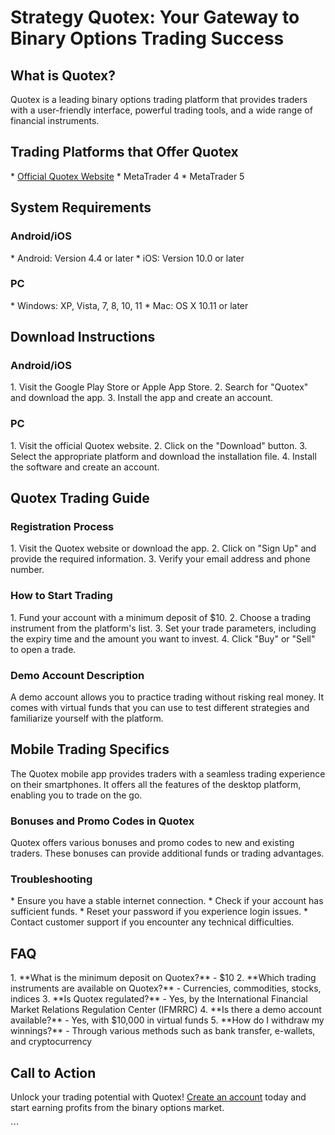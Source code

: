 # Strategy Quotex: Your Gateway to Binary Options Trading Success

## What is Quotex?

Quotex is a leading binary options trading platform that provides
traders with a user-friendly interface, powerful trading tools, and a
wide range of financial instruments.

## Trading Platforms that Offer Quotex

\* [Official Quotex Website](\%22https://traff.sbs/brokerqxsignup\%22)
\* MetaTrader 4 \* MetaTrader 5

## System Requirements

### Android/iOS

\* Android: Version 4.4 or later \* iOS: Version 10.0 or later

### PC

\* Windows: XP, Vista, 7, 8, 10, 11 \* Mac: OS X 10.11 or later

## Download Instructions

### Android/iOS

1\. Visit the Google Play Store or Apple App Store. 2. Search for
"Quotex" and download the app. 3. Install the app and create an
account.

### PC

1\. Visit the official Quotex website. 2. Click on the "Download"
button. 3. Select the appropriate platform and download the installation
file. 4. Install the software and create an account.

## Quotex Trading Guide

### Registration Process

1\. Visit the Quotex website or download the app. 2. Click on "Sign
Up" and provide the required information. 3. Verify your email
address and phone number.

### How to Start Trading

1\. Fund your account with a minimum deposit of \$10. 2. Choose a
trading instrument from the platform\'s list. 3. Set your trade
parameters, including the expiry time and the amount you want to invest.
4. Click "Buy" or "Sell" to open a trade.

### Demo Account Description

A demo account allows you to practice trading without risking real
money. It comes with virtual funds that you can use to test different
strategies and familiarize yourself with the platform.

## Mobile Trading Specifics

The Quotex mobile app provides traders with a seamless trading
experience on their smartphones. It offers all the features of the
desktop platform, enabling you to trade on the go.

### Bonuses and Promo Codes in Quotex

Quotex offers various bonuses and promo codes to new and existing
traders. These bonuses can provide additional funds or trading
advantages.

### Troubleshooting

\* Ensure you have a stable internet connection. \* Check if your
account has sufficient funds. \* Reset your password if you experience
login issues. \* Contact customer support if you encounter any technical
difficulties.

## FAQ

1\. \*\*What is the minimum deposit on Quotex?\*\* - \$10 2. \*\*Which
trading instruments are available on Quotex?\*\* - Currencies,
commodities, stocks, indices 3. \*\*Is Quotex regulated?\*\* - Yes, by
the International Financial Market Relations Regulation Center (IFMRRC)
4. \*\*Is there a demo account available?\*\* - Yes, with \$10,000 in
virtual funds 5. \*\*How do I withdraw my winnings?\*\* - Through
various methods such as bank transfer, e-wallets, and cryptocurrency

## Call to Action

Unlock your trading potential with Quotex! [Create an
account](\%22https://traff.sbs/brokerqxsignup\%22) today and start
earning profits from the binary options market.

\`\`\`

